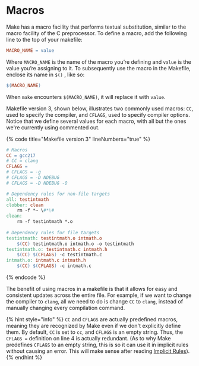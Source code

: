 # Macros

Make has a macro facility that performs textual substitution, similar to the macro facility of the C preprocessor. To define a macro, add the following line to the top of your makefile:

```makefile
MACRO_NAME = value
```

Where `MACRO_NAME` is the name of the macro you’re defining and `value` is the value you’re assigning to it. To subsequently use the macro in the Makefile, enclose its name in `$()` , like so:

```makefile
$(MACRO_NAME)
```

When `make` encounters `$(MACRO_NAME)`, it will replace it with `value`.

Makefile version 3, shown below, illustrates two commonly used macros: `CC`, used to specify the compiler, and `CFLAGS`, used to specify compiler options. Notice that we define several values for each macro, with all but the ones we're currently using commented out.

{% code title="Makefile version 3" lineNumbers="true" %}
```makefile
# Macros
CC = gcc217
# CC = clang
CFLAGS =
# CFLAGS = -g
# CFLAGS = -D NDEBUG
# CFLAGS = -D NDEBUG -O

# Dependency rules for non-file targets
all: testintmath
clobber: clean
    rm -f *~ \#*\#
clean:
    rm -f testintmath *.o
    
# Dependency rules for file targets
testintmath: testintmath.o intmath.o
    $(CC) testintmath.o intmath.o -o testintmath
testintmath.o: testintmath.c intmath.h
    $(CC) $(CFLAGS) -c testintmath.c
intmath.o: intmath.c intmath.h
    $(CC) $(CFLAGS) -c intmath.c
```
{% endcode %}

The benefit of using macros in a makefile is that it allows for easy and consistent updates across the entire file. For example, if we want to change the compiler to `clang`, all we need to do is change `CC` to `clang`, instead of manually changing every compilation command.

{% hint style="info" %}
`CC` and `CFLAGS` are actually predefined macros, meaning they are recognized by Make even if we don't explicitly define them. By default, `CC` is set to `cc`, and `CFLAGS` is an empty string. Thus, the `CFLAGS =` definition on line 4 is actually redundant. (As to why Make predefines `CFLAGS` to an empty string, this is so it can use it in implicit rules without causing an error. This will make sense after reading [Implicit Rules](implicit-rules.md)).
{% endhint %}
